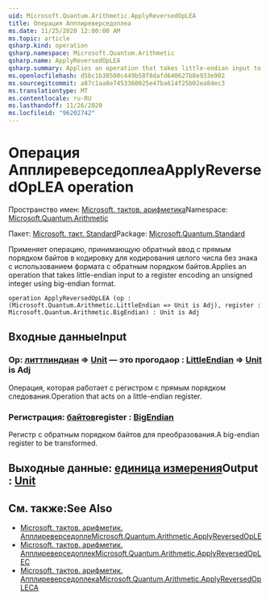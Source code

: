 ```yaml
---
uid: Microsoft.Quantum.Arithmetic.ApplyReversedOpLEA
title: Операция Апплиреверседоплеа
ms.date: 11/25/2020 12:00:00 AM
ms.topic: article
qsharp.kind: operation
qsharp.namespace: Microsoft.Quantum.Arithmetic
qsharp.name: ApplyReversedOpLEA
qsharp.summary: Applies an operation that takes little-endian input to a register encoding an unsigned integer using big-endian format.
ms.openlocfilehash: d5bc1b38500c449b58f8dafd640627b8e933e902
ms.sourcegitcommit: a87c1aa8e7453360025e47ba614f25b02ea84ec3
ms.translationtype: MT
ms.contentlocale: ru-RU
ms.lasthandoff: 11/26/2020
ms.locfileid: "96202742"
---
```

# <a name="applyreversedoplea-operation"></a><span data-ttu-id="f0d1f-102">Операция Апплиреверседоплеа</span><span class="sxs-lookup"><span data-stu-id="f0d1f-102">ApplyReversedOpLEA operation</span></span>

<span data-ttu-id="f0d1f-103">Пространство имен: [Microsoft. тактов. арифметика](xref:Microsoft.Quantum.Arithmetic)</span><span class="sxs-lookup"><span data-stu-id="f0d1f-103">Namespace: [Microsoft.Quantum.Arithmetic](xref:Microsoft.Quantum.Arithmetic)</span></span>

<span data-ttu-id="f0d1f-104">Пакет: [Microsoft. такт. Standard](https://nuget.org/packages/Microsoft.Quantum.Standard)</span><span class="sxs-lookup"><span data-stu-id="f0d1f-104">Package: [Microsoft.Quantum.Standard](https://nuget.org/packages/Microsoft.Quantum.Standard)</span></span>


<span data-ttu-id="f0d1f-105">Применяет операцию, принимающую обратный ввод с прямым порядком байтов в кодировку для кодирования целого числа без знака с использованием формата с обратным порядком байтов.</span><span class="sxs-lookup"><span data-stu-id="f0d1f-105">Applies an operation that takes little-endian input to a register encoding an unsigned integer using big-endian format.</span></span>

```qsharp
operation ApplyReversedOpLEA (op : (Microsoft.Quantum.Arithmetic.LittleEndian => Unit is Adj), register : Microsoft.Quantum.Arithmetic.BigEndian) : Unit is Adj
```


## <a name="input"></a><span data-ttu-id="f0d1f-106">Входные данные</span><span class="sxs-lookup"><span data-stu-id="f0d1f-106">Input</span></span>

### <a name="op--littleendian--unit--is-adj"></a><span data-ttu-id="f0d1f-107">Op: [литтлиндиан](xref:Microsoft.Quantum.Arithmetic.LittleEndian) => [Unit](xref:microsoft.quantum.lang-ref.unit)  — это прогода</span><span class="sxs-lookup"><span data-stu-id="f0d1f-107">op : [LittleEndian](xref:Microsoft.Quantum.Arithmetic.LittleEndian) => [Unit](xref:microsoft.quantum.lang-ref.unit)  is Adj</span></span>

<span data-ttu-id="f0d1f-108">Операция, которая работает с регистром с прямым порядком следования.</span><span class="sxs-lookup"><span data-stu-id="f0d1f-108">Operation that acts on a little-endian register.</span></span>


### <a name="register--bigendian"></a><span data-ttu-id="f0d1f-109">Регистрация: [байтов](xref:Microsoft.Quantum.Arithmetic.BigEndian)</span><span class="sxs-lookup"><span data-stu-id="f0d1f-109">register : [BigEndian](xref:Microsoft.Quantum.Arithmetic.BigEndian)</span></span>

<span data-ttu-id="f0d1f-110">Регистр с обратным порядком байтов для преобразования.</span><span class="sxs-lookup"><span data-stu-id="f0d1f-110">A big-endian register to be transformed.</span></span>



## <a name="output--unit"></a><span data-ttu-id="f0d1f-111">Выходные данные: [единица измерения](xref:microsoft.quantum.lang-ref.unit)</span><span class="sxs-lookup"><span data-stu-id="f0d1f-111">Output : [Unit](xref:microsoft.quantum.lang-ref.unit)</span></span>



## <a name="see-also"></a><span data-ttu-id="f0d1f-112">См. также:</span><span class="sxs-lookup"><span data-stu-id="f0d1f-112">See Also</span></span>

- [<span data-ttu-id="f0d1f-113">Microsoft. тактов. арифметик. Апплиреверседопле</span><span class="sxs-lookup"><span data-stu-id="f0d1f-113">Microsoft.Quantum.Arithmetic.ApplyReversedOpLE</span></span>](xref:Microsoft.Quantum.Arithmetic.ApplyReversedOpLE)
- [<span data-ttu-id="f0d1f-114">Microsoft. тактов. арифметик. Апплиреверседоплек</span><span class="sxs-lookup"><span data-stu-id="f0d1f-114">Microsoft.Quantum.Arithmetic.ApplyReversedOpLEC</span></span>](xref:Microsoft.Quantum.Arithmetic.ApplyReversedOpLEC)
- [<span data-ttu-id="f0d1f-115">Microsoft. тактов. арифметик. Апплиреверседоплека</span><span class="sxs-lookup"><span data-stu-id="f0d1f-115">Microsoft.Quantum.Arithmetic.ApplyReversedOpLECA</span></span>](xref:Microsoft.Quantum.Arithmetic.ApplyReversedOpLECA)